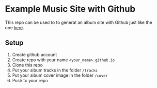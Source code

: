 # Example Music Site with Github

This repo can be used to to generat an album site with Github just like the one [here](https://github.com/music-hubb/music-hubb.github.io).

## Setup 

1. Create github account
1. Create repo with your name `<your_name>.github.io`
1. Clone this repo
1. Put your album tracks in the folder `/tracks`
1. Put your album cover image in the folder `/cover`
1. Push to your repo
